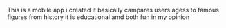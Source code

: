 This is a mobile app i created it basically campares users agess to famous figures from history it is educational amd both fun in my opinion 
